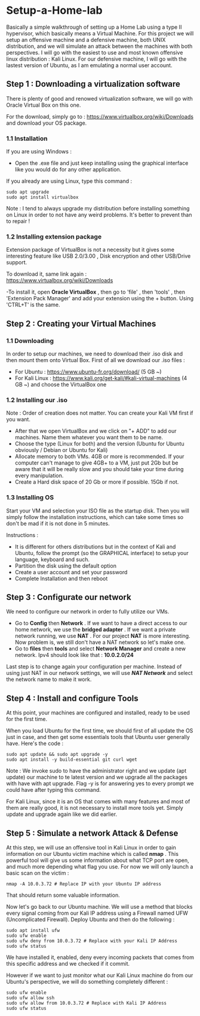 # Setup-a-Home-lab

Basically a simple walkthrough of setting up a Home Lab using a type II hypervisor, which basically means a Virtual Machine. For this project we will setup an offensive machine and a defensive machine, both UNIX distribution, and we will simulate an attack between the machines with both perspectives. I will go with the easiest to use and most known offensive linux distribution : Kali Linux. For our defensive machine, I will go with the lastest version of Ubuntu, as I am emulating a normal user account. 

## Step 1 : Downloading a virtualization software

There is plenty of good and renowed virtualization software, we will go with Oracle Virtual Box on this one. 

For the download, simply go to : https://www.virtualbox.org/wiki/Downloads and download your OS package.

### 1.1 Installation 

If you are using Windows :
- Open the .exe file and just keep installing using the graphical interface like you would do for any other application.


If you already are using Linux, type this command : 

```
sudo apt upgrade
sudo apt install virtualbox
```
Note : I tend to always upgrade my distribution before installing something on Linux in order to not have any weird problems. It's better to prevent than to repair !

### 1.2 Installing extension package

Extension package of VirtualBox is not a necessity but it gives some interesting feature like USB 2.0/3.00 , Disk encryption and other USB/Drive support.

To download it, same link again : https://www.virtualbox.org/wiki/Downloads

-To install it, open **Oracle VirtualBox** , then go to 'file' , then 'tools' , then 'Extension Pack Manager' and add your extension using the + button. Using 'CTRL+T' is the same.


## Step 2 : Creating your Virtual Machines

### 1.1 Downloading 

In order to setup our machines, we need to download their .iso disk and then mount them onto Virtual Box. 
First of all we download our .iso files : 
- For Ubuntu : https://www.ubuntu-fr.org/download/ (5 GB ~)
- For Kali Linux : https://www.kali.org/get-kali/#kali-virtual-machines (4 GB ~) and choose the VirtualBox one

### 1.2 Installing our .iso

Note : Order of creation does not matter. You can create your Kali VM first if you want.

- After that we open VirtualBox and we click on "+ ADD" to add our machines. Name them whatever you want them to be name. 
- Choose the type (Linux for both) and the version (Ubuntu for Ubuntu obviously / Debian or Ubuntu for Kali)
- Allocate memory to both VMs. 4GB or more is recommended. If your computer can't manage to give 4GB+ to a VM, just put 2Gb but be aware that it will be really slow and you should take your time during every manipulation.
- Create a Hard disk space of 20 Gb or more if possible. 15Gb if not.



### 1.3 Installing OS

Start your VM and selection your ISO file as the startup disk. Then you will simply follow the installation instructions, which can take some times so don't be mad if it is not done in 5 minutes.

Instructions :
- It is different for others distributions but in the context of Kali and Ubuntu, follow the prompt (so the GRAPHICAL interface) to setup your language, keyboard and such.
- Partition the disk using the default option
- Create a user account and set your password
- Complete Installation and then reboot

## Step 3 : Configurate our network

We need to configure our network in order to fully utilize our VMs.

- Go to **Config** then **Network** . If we want to have a direct access to our home network, we use the **bridged adapter** . If we want a private network running, we use **NAT** . For our project  **NAT** is more interesting. Now problem is, we still don't have a NAT network so let's make one.
- Go to **files** then **tools** and select **Network Manager** and create a new network. Ipv4 should look like that : **10.0.2.0/24**

Last step is to change again your configuration per machine. Instead of using just NAT in our network settings, we will use ***NAT Network*** and select the network name to make it work.


## Step 4 : Install and configure Tools

At this point, your machines are configured and installed, ready to be used for the first time.

When you load Ubuntu for the first time, we should first of all update the OS just in case, and then get some essentials tools that Ubuntu user generally have. Here's the code :
```
sudo apt update && sudo apt upgrade -y
sudo apt install -y build-essential git curl wget

```
Note : We invoke sudo to have the administrator right and we update (apt update) our machine to te latest version and we upgrade all the packages with have with apt upgrade. Flag -y is for answering yes to every prompt we could have after typing this command.


For Kali Linux, since it is an OS that comes with many features and most of them are really good, it is not necessary to install more tools yet. Simply update and upgrade again like we did earlier.


## Step 5 : Simulate a network Attack & Defense

At this step, we will use an offensive tool in Kali Linux in order to gain information on our Ubuntu victim machine which is called **nmap** . This powerful tool will give us some information about what TCP port are open, and much more depending what flag you use. For now we will only launch a basic scan on the victim :

```
nmap -A 10.0.3.72 # Replace IP with your Ubuntu IP address
```

That should return some valuable information. 

Now let's go back to our Ubuntu machine. We will use a method that blocks every signal coming from our Kali IP address using a Firewall named UFW (Uncomplicated Firewall). 
Deploy Ubuntu and then do the following :
```
sudo apt install ufw
sudo ufw enable
sudo ufw deny from 10.0.3.72 # Replace with your Kali IP Address
sudo ufw status
```
We have installed it, enabled, deny every incoming packets that comes from this specific address and we checked if it commit.

However if we want to just monitor what our Kali Linux machine do from our Ubuntu's perspective, we will do something completely different :

```
sudo ufw enable
sudo ufw allow ssh
sudo ufw allow from 10.0.3.72 # Replace with Kali IP Address
sudo ufw status
```





